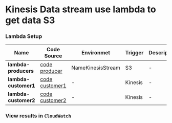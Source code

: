 # Kinesis Data stream use lambda to get data S3

### Lambda Setup

| Name | Code Source | Environmet | Trigger | Description |
|--|--|--|--|--|
| **lambda-producers** | [code producer] | NameKinesisStream | S3 | - |
| **lambda-customer1** | [code customer1] | - | Kinesis | - |
| **lambda-customer2**| [code customer2] | - | Kinesis | - |

### View results in `CloudWatch`


<!-- Link -->

[code producer]: </lambda/producer.js>
[code customer1]: </lambda/customer1.js>
[code customer2]: </lambda/customer2.js>
